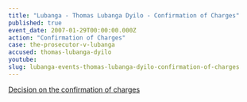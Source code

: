 ```yaml
---
title: "Lubanga - Thomas Lubanga Dyilo - Confirmation of Charges"
published: true
event_date: 2007-01-29T00:00:00.000Z
action: "Confirmation of Charges"
case: the-prosecutor-v-lubanga
accused: thomas-lubanga-dyilo
youtube:
slug: lubanga-events-thomas-lubanga-dyilo-confirmation-of-charges
---
```


[Decision on the confirmation of charges](http://www.icc-cpi.int/iccdocs/doc/doc266175.PDF)

